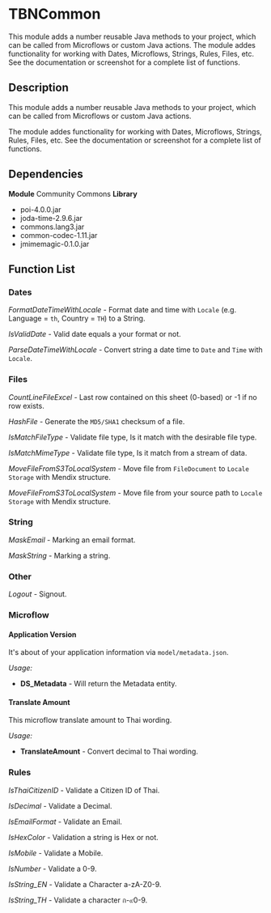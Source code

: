 # TBNCommon
This module adds a number reusable Java methods to your project, which can be called from Microflows or custom Java actions. The module addes functionality for working with Dates, Microflows, Strings, Rules, Files, etc. See the documentation or screenshot for a complete list of functions.

## Description
This module adds a number reusable Java methods to your project, which can be called from Microflows or custom Java actions. 

The module addes functionality for working with Dates, Microflows, Strings, Rules, Files, etc. See the documentation or screenshot for a complete list of functions.
## Dependencies
**Module**
Community Commons
**Library**
- poi-4.0.0.jar
- joda-time-2.9.6.jar
- commons.lang3.jar
- common-codec-1.11.jar
- jmimemagic-0.1.0.jar
  
## Function List
### Dates

*FormatDateTimeWithLocale* - Format date and time with `Locale` (e.g. Language = `th`, Country = `TH`) to a String.

*IsValidDate* - Valid date equals a your format or not.

*ParseDateTimeWithLocale* - Convert string a date time to `Date` and `Time` with `Locale`.
  
### Files

*CountLineFileExcel* - Last row contained on this sheet (0-based) or -1 if no row exists.

*HashFile* - Generate the `MD5/SHA1` checksum of a file.

*IsMatchFileType* - Validate file type, Is it match with the desirable file type.

*IsMatchMimeType* - Validate file type, Is it match from a stream of data.

*MoveFileFromS3ToLocalSystem* - Move file from `FileDocument` to `Locale Storage` with Mendix structure.

*MoveFileFromS3ToLocalSystem* - Move file from your source path to `Locale Storage` with Mendix structure.

### String

*MaskEmail* - Marking an email format.

*MaskString* - Marking a string.

### Other

  *Logout* - Signout.

### Microflow
#### Application Version
It's about of your application information via `model/metadata.json`.

*Usage:*
- **DS_Metadata** - Will return the Metadata entity.

#### Translate Amount
This microflow translate amount to Thai wording.

*Usage:*
- **TranslateAmount** - Convert decimal to Thai wording.

### Rules
*IsThaiCitizenID* - Validate a Citizen ID of Thai.

*IsDecimal* - Validate a Decimal.

*IsEmailFormat* - Validate an Email.

*IsHexColor* - Validation a string is Hex or not.

*IsMobile* - Validate a Mobile.

*IsNumber* - Validate a 0-9.

*IsString_EN* - Validate a Character a-zA-Z0-9.

*IsString_TH* - Validate a character ก-๙0-9.


